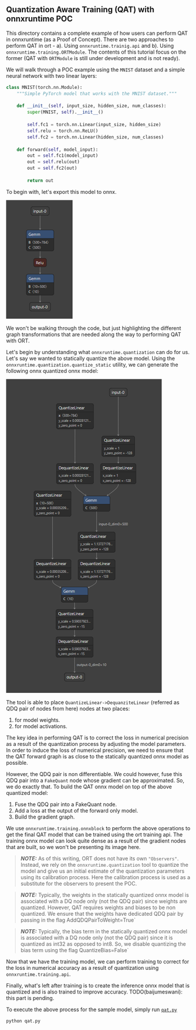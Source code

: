 ## Quantization Aware Training (QAT) with onnxruntime POC

This directory contains a complete example of how users can perform QAT in onnxruntime (as a Proof of Concept). There are two approaches to perform QAT in ort - a). Using `onnxruntime.trainig.api` and b). Using `onnxruntime.training.ORTModule`. The contents of this tutorial focus on the former (QAT with `ORTModule` is still under development and is not ready).

We will walk through a POC example using the `MNIST` dataset and a simple neural network with two linear layers:

```py
class MNIST(torch.nn.Module):
    """Simple PyTorch model that works with the MNIST dataset."""

    def __init__(self, input_size, hidden_size, num_classes):
        super(MNIST, self).__init__()

        self.fc1 = torch.nn.Linear(input_size, hidden_size)
        self.relu = torch.nn.ReLU()
        self.fc2 = torch.nn.Linear(hidden_size, num_classes)

    def forward(self, model_input):
        out = self.fc1(model_input)
        out = self.relu(out)
        out = self.fc2(out)

        return out
```

To begin with, let's export this model to onnx.

![mnist.onnx](images/mnist.png)

We won't be walking through the code, but just highlighting the different graph transformations that are needed along the way to performing QAT with ORT.

Let's begin by understanding what `onnxruntime.quantization` can do for us. Let's say we wanted to statically quantize the above model. Using the `onnxruntime.quantization.quantize_static` utility, we can generate the following onnx quantized onnx model:

![mnist_quantized.onnx](images/mnist_quantized.png)

The tool is able to place `QuantizeLinear->DequanziteLinear` (referred as QDQ pair of nodes from here) nodes at two places:
1. for model weights.
2. for model activations.

The key idea in performing QAT is to correct the loss in numerical precision as a result of the quantization process by adjusting the model parameters. In order to induce the loss of numerical precision, we need to ensure that the QAT forward graph is as close to the statically quantized onnx model as possible.

However, the QDQ pair is non differentiable. We could however, fuse this QDQ pair into a `FakeQuant` node whose gradient can be approximated. So, we do exactly that. To build the QAT onnx model on top of the above quantized model:
1. Fuse the QDQ pair into a FakeQuant node.
2. Add a loss at the output of the forward only model.
3. Build the gradient graph.

We use `onnxruntime.training.onnxblock` to perform the above operations to get the final QAT model that can be trained using the ort training api. The training onnx model can look quite dense as a result of the gradient nodes that are built, so we won't be presenting its image here.

> **_NOTE:_**  As of this writing, ORT does not have its own `"Observers"`. Instead, we rely on the `onnxruntime.quantization` tool to quantize the model and give us an initial estimate of the quantization parameters using its calibration process. Here the calibration process is used as a substitute for the observers to present the POC.

> **_NOTE:_** Typically, the weights in the statically quantized onnx model is associated with a DQ node only (not the QDQ pair) since weights are quantized. However, QAT requires weights and biases to be non quantized. We ensure that the weights have dedicated QDQ pair by passing in the flag AddQDQPairToWeight=True`

> **_NOTE:_**  Typically, the bias term in the statically quantized onnx model is associated with a DQ node only (not the QDQ pair) since it is quantized as int32 as opposed to int8. So, we disable quantizing the bias term using the flag QuantizeBias=False`

Now that we have the training model, we can perform training to correct for the loss in numerical accuracy as a result of quantization using `onnxruntime.training.api`.

Finally, what's left after training is to create the inference onnx model that is quantized and is also trained to improve accuracy.
TODO(baijumeswani): this part is pending.

To execute the above process for the sample model, simply run [`qat.py`](qat.py)

```sh
python qat.py
```